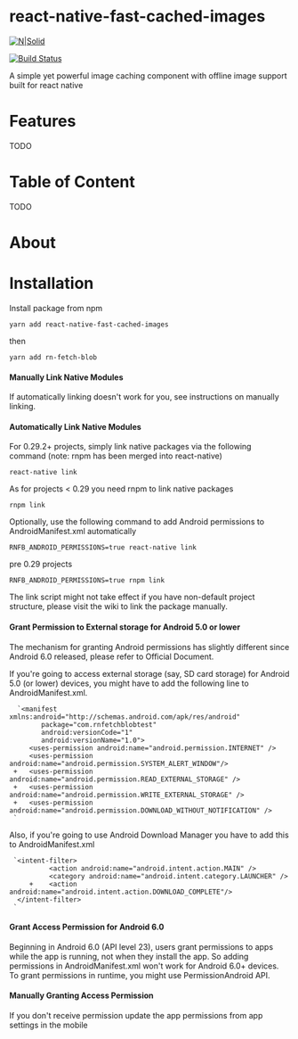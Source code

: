 # react-native-fast-cached-images

[![N|Solid](https://cldup.com/dTxpPi9lDf.thumb.png)](https://nodesource.com/products/nsolid)

[![Build Status](https://travis-ci.org/joemccann/dillinger.svg?branch=master)](https://travis-ci.org/joemccann/dillinger)

A simple yet powerful image caching component with offline image support built for react native

# Features

TODO

# Table of Content

TODO

# About

# Installation

Install package from npm

`yarn add react-native-fast-cached-images`

then

`yarn add rn-fetch-blob`

#### Manually Link Native Modules

If automatically linking doesn't work for you, see instructions on manually linking.

#### Automatically Link Native Modules

For 0.29.2+ projects, simply link native packages via the following command (note: rnpm has been merged into react-native)

`react-native link`

As for projects < 0.29 you need rnpm to link native packages

`rnpm link`

Optionally, use the following command to add Android permissions to AndroidManifest.xml automatically

`RNFB_ANDROID_PERMISSIONS=true react-native link`

pre 0.29 projects

`RNFB_ANDROID_PERMISSIONS=true rnpm link`

The link script might not take effect if you have non-default project structure, please visit the wiki to link the package manually.

#### Grant Permission to External storage for Android 5.0 or lower

The mechanism for granting Android permissions has slightly different since Android 6.0 released, please refer to Official Document.

If you're going to access external storage (say, SD card storage) for Android 5.0 (or lower) devices, you might have to add the following line to AndroidManifest.xml.

      `<manifest xmlns:android="http://schemas.android.com/apk/res/android"
            package="com.rnfetchblobtest"
            android:versionCode="1"
            android:versionName="1.0">
         <uses-permission android:name="android.permission.INTERNET" />
         <uses-permission android:name="android.permission.SYSTEM_ALERT_WINDOW"/>
     +   <uses-permission android:name="android.permission.READ_EXTERNAL_STORAGE" />
     +   <uses-permission android:name="android.permission.WRITE_EXTERNAL_STORAGE" />
     +   <uses-permission android:name="android.permission.DOWNLOAD_WITHOUT_NOTIFICATION" />
     `

Also, if you're going to use Android Download Manager you have to add this to AndroidManifest.xml

     `<intent-filter>
              <action android:name="android.intent.action.MAIN" />
              <category android:name="android.intent.category.LAUNCHER" />
         +    <action android:name="android.intent.action.DOWNLOAD_COMPLETE"/>
      </intent-filter>
     `

#### Grant Access Permission for Android 6.0

Beginning in Android 6.0 (API level 23), users grant permissions to apps while the app is running, not when they install the app. So adding permissions in AndroidManifest.xml won't work for Android 6.0+ devices. To grant permissions in runtime, you might use PermissionAndroid API.

#### Manually Granting Access Permission

If you don't receive permission update the app permissions from app settings in the mobile
